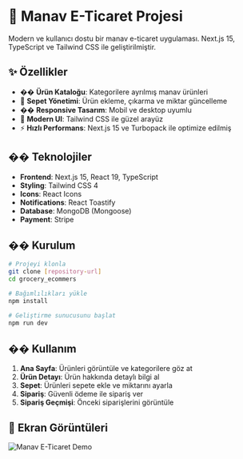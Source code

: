 # 🛒 Manav E-Ticaret Projesi

Modern ve kullanıcı dostu bir manav e-ticaret uygulaması. Next.js 15, TypeScript ve Tailwind CSS ile geliştirilmiştir.

## ✨ Özellikler

- �� **Ürün Kataloğu**: Kategorilere ayrılmış manav ürünleri
- 🛒 **Sepet Yönetimi**: Ürün ekleme, çıkarma ve miktar güncelleme
- �� **Responsive Tasarım**: Mobil ve desktop uyumlu
- 🎨 **Modern UI**: Tailwind CSS ile güzel arayüz
- ⚡ **Hızlı Performans**: Next.js 15 ve Turbopack ile optimize edilmiş

## �� Teknolojiler

- **Frontend**: Next.js 15, React 19, TypeScript
- **Styling**: Tailwind CSS 4
- **Icons**: React Icons
- **Notifications**: React Toastify
- **Database**: MongoDB (Mongoose)
- **Payment**: Stripe

## �� Kurulum

```bash
# Projeyi klonla
git clone [repository-url]
cd grocery_ecommers

# Bağımlılıkları yükle
npm install

# Geliştirme sunucusunu başlat
npm run dev
```

## �� Kullanım

1. **Ana Sayfa**: Ürünleri görüntüle ve kategorilere göz at
2. **Ürün Detayı**: Ürün hakkında detaylı bilgi al
3. **Sepet**: Ürünleri sepete ekle ve miktarını ayarla
4. **Sipariş**: Güvenli ödeme ile sipariş ver
5. **Sipariş Geçmişi**: Önceki siparişlerini görüntüle

## 📱 Ekran Görüntüleri

![Manav E-Ticaret Demo](gif.gif)

